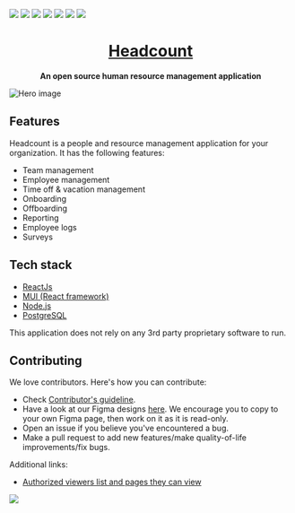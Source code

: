 ![](https://img.shields.io/github/license/bluewave-labs/bluewave-hrm)
![](https://img.shields.io/github/repo-size/bluewave-labs/bluewave-hrm)
![](https://img.shields.io/github/commit-activity/w/bluewave-labs/bluewave-hrm)
![](https://img.shields.io/github/last-commit/bluewave-labs/bluewave-hrm)
![](https://img.shields.io/github/languages/top/bluewave-labs/bluewave-hrm)
![](https://img.shields.io/github/issues-pr/bluewave-labs/bluewave-hrm)
![](https://img.shields.io/github/issues/bluewave-labs/bluewave-hrm)

<h1 align="center"><a href="https://bluewavelabs.ca" target="_blank">Headcount</a></h1>

<p align="center"><strong>An open source human resource management application</strong></p>

![Hero image](https://github.com/user-attachments/assets/47cccd52-36ab-4a94-a7f0-e7006647476e)

## Features 

Headcount is a people and resource management application for your organization. It has the following features: 

- Team management
- Employee management
- Time off & vacation management
- Onboarding
- Offboarding
- Reporting
- Employee logs
- Surveys

## Tech stack

* [ReactJs](https://react.dev/)
* [MUI (React framework)](https://mui.com/)
* [Node.js](https://nodejs.org/en)
* [PostgreSQL](https://www.postgresql.org/)

This application does not rely on any 3rd party proprietary software to run.

## Contributing

We love contributors. Here's how you can contribute:

* Check [Contributor's guideline](https://github.com/bluewave-labs/headcount/blob/master/CONTRIBUTING.md).
* Have a look at our Figma designs [here](https://www.figma.com/design/GC5nLN8GAXV9NJkzEnDRj3/HRM-app?node-id=1-1207&t=adcmoAcr96lq7Fkb-1). We encourage you to copy to your own Figma page, then work on it as it is read-only.
* Open an issue if you believe you've encountered a bug.
* Make a pull request to add new features/make quality-of-life improvements/fix bugs.

Additional links: 

- [Authorized viewers list and pages they can view](https://docs.google.com/spreadsheets/d/14uDT2n0oRYgZLE3BzrQIvzmSzGA2C8588glhEPP7ILA/edit?gid=0#gid=0)

<a href="https://github.com/bluewave-labs/hrm/graphs/contributors">
  <img src="https://contrib.rocks/image?repo=bluewave-labs/headcount" />
</a>


